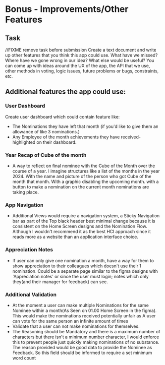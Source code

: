 # Bonus - Improvements/Other Features

## Task

//FIXME remove task before submission
Create a text document and write up other features that you think this app could use.
What have we missed? Where have we gone wrong in our idea? What else would be useful?
You can come up with ideas around the UX of the app, the API that we use, other methods in voting,
logic issues, future problems or bugs, constraints, etc.

## Additional features the app could use:

### User Dashboard

Create user dashboard which could contain feature like:

- The Nominations they have left that month (if you'd like to give them an allowance of like 3
  nominations.)
- Any Employee of the month achievements they have received- highlighted on their dashboard.

### Year Recap of Cube of the month

- A way to reflect on final nominee with the Cube of the Month over the course of a year. I imagine
  structures like a list of the months in the year 2024. With the name and picture of the person who
  got Cube of the month that month. With a graphic disabling the upcoming month. with a button to
  make a nomination on the current month nominations are taking place.

### App Navigation

- Additional Views would require a navigation system, a Sticky Navigation bar as part of the Top
  black header best minimal change because it is consistent on the Home Screen designs and the
  Nomination Flow. Although I wouldn't recommend it as the best HCI approach since it reads more as
  a website than an application interface choice.

### Appreciation Notes

- If user can only give one nomination a month, have a way for them to show appreciation to their
  colleagues which doesn't use their 1 nomination. Could be a separate page similar to the figma
  designs with 'Appreciation notes' or since the user must login; notes which only they(and their
  manager for feedback) can see.

### Additional Validation

- At the moment a user can make multiple Nominations for the same Nominee within a month(As Seen on
  01.00 Home Screen in the figma). This would make the nominations received potentially unfair as A
  user can vote for the same person an infinite amount of times
- Validate that a user can not make nominations for themselves.
- The Reasoning should be Mandatory and there is a maximum number of characters but there isn't a
  minimum number character, I would enforce this to prevent people just quickly making nominations
  of no substance. The reason provided would be good data to provide the Nominee as Feedback. So
  this field should be informed to require a set minimum word count